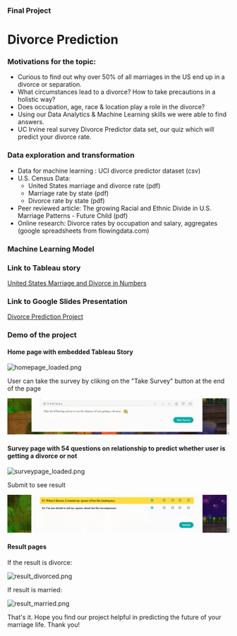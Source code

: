 ### Final Project
# Divorce Prediction
### Motivations for the topic:
- Curious to find out why over 50% of all marriages in the US end up in a divorce or separation.
- What circumstances lead to a divorce? How to take precautions in a holistic way?
- Does occupation, age, race & location play a role in the divorce? 
- Using our Data Analytics & Machine Learning skills we were able to find answers.
- UC Irvine real survey Divorce Predictor data set, our quiz which will predict your divorce rate.
### Data exploration and transformation
- Data for machine learning : UCI divorce predictor dataset (csv)
- U.S. Census Data: 
  - United States marriage and divorce rate (pdf)
  - Marriage rate by state (pdf)
  - Divorce rate by state (pdf)
- Peer reviewed article: The growing Racial and Ethnic Divide in U.S. Marriage Patterns - Future Child (pdf)
- Online research: Divorce rates by occupation and salary, aggregates (google spreadsheets from flowingdata.com)
### Machine Learning Model

### Link to Tableau story
[United States Marriage and Divorce in Numbers](https://public.tableau.com/profile/thi7884#!/vizhome/nationalrates/Story_US_Marriage_Divorce)
### Link to Google Slides Presentation 
[Divorce Prediction Project](https://docs.google.com/presentation/d/1o7I607wGFSDjvJ993z0nRWIZZLlIKs8_V9uBppILCt0/edit?usp=sharing)
### Demo of the project
#### Home page with embedded Tableau Story


![homepage_loaded.png](https://github.com/Thinguyen23/group3_project/blob/master/web_images/homepage_loaded.png)


User can take the survey by cliking on the "Take Survey" button at the end of the page

![homepage_takesurvey.png](https://github.com/Thinguyen23/group3_project/blob/master/web_images/homepage_takesurvey.png)

#### Survey page with 54 questions on relationship to predict whether user is getting a divorce or not

![surveypage_loaded.png](https://github.com/Thinguyen23/group3_project/blob/master/web_images/surveypage_loaded.png)

Submit to see result

![surveypage_submit.png](https://github.com/Thinguyen23/group3_project/blob/master/web_images/surveypage_submit.png)

#### Result pages

If the result is divorce:

![result_divorced.png](https://github.com/Thinguyen23/group3_project/blob/master/web_images/result_divorced.png)

If result is married:

![result_married.png](https://github.com/Thinguyen23/group3_project/blob/master/web_images/result_married.png)

That's it. Hope you find our project helpful in predicting the future of your marriage life. Thank you!

